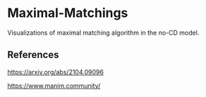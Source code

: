 # Maximal-Matchings

Visualizations of maximal matching algorithm in the no-CD model.

## References

https://arxiv.org/abs/2104.09096

https://www.manim.community/
